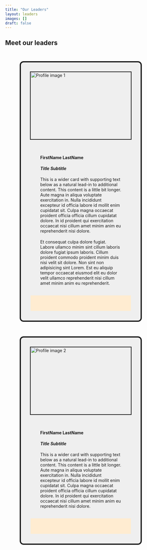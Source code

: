 ```yaml
---
title: "Our Leaders"
layout: leaders
images: []
draft: false
---
```


## Meet our leaders

<!-- Notes:
<div>
  <img src="https://mhbt-church.github.io/img/freely-26905.jpg" alt="img 1" style="display: block; margin-left: auto; margin-right: auto"></img>
</div>

iterate through a list of leaders with a picture and description with Hugo templating 
-----------------------------------------------------------
-->

<!-- test leaders HTML in markdown file -->
<style>
* {
  box-sizing: border-box;
}
/*
body {
  font-family: "Open Sans", sans-serif;
  display: flex;
  flex-direction: row;
  flex-wrap: wrap;
  gap: 1rem 2rem;
  justify-content: flex-start;
  align-items: auto;
  background: #f3f3f9;
}
 */
article {
  padding: 2rem;
  margin: 3rem;
}

img#img1 {
  display: block;
  width: 100%;
}
/*
h2 {
	margin: 0;
	font-size: 1.4rem;
}

@media (min-width: 50em) {
	h2 {
		font-size: 1.8rem;
	}
}
*/
.cta-card {
  --shadowColor: 187 60% 40%;
  display: flex;
  flex-wrap: wrap;
  background: #d9d6d3;
  max-width: 56rem;
  width: 100%;
  /* box-shadow: 0.65rem 0.65rem 0 hsl(var(--shadowColor) / 1);*/
  border-radius: 0.8rem;
  overflow: hidden;
  border: 0.25rem solid;
}

.cta-card img {
  aspect-ratio: 3 / 2;
  object-fit: contain;
  flex: 1.3 1 220px;
  outline: 0.18rem solid;
}

.cta-card__text-column {
  padding: min(2rem, 4vw) min(2rem, 4vw) min(2rem, 4vw);
  flex: 1 0 50%;
}

.cta-card__text-column > * + * {
  margin: min(1.2rem, 2.3vw) 0 0 0;
}
/*
.cta-card a {
  display: inline-block;
  color: black;
  padding: 0.5rem 1rem;
  text-decoration: none;
  background: hsl(187 75% 64%);
  border-radius: 0.6rem;
  font-weight: 700;
  border: 0.35rem solid;
}
*/
.rowcol2 {
  background: #ffecd1;
  color: #ef3e2d;
}
.fa {
  padding: 0.25rem 2rem 0.25rem 2rem;
  margin: 0.3rem 4rem 0.3rem 4rem;
}
.flexrow {
  display: flex;
  flex-direction: row;
  flex-wrap: wrap;
  justify-content: center;
  min-width: 100%;
}
</style>

<div class="d-flex flex-wrap justify-content-around align-content-between">
  <article class="cta-card" style="background: #efefef">
    <img id="img1" src="/img/Pastor.jpg" alt="Profile image 1" class="img-fluid rounded-start"></img>
    <div class="cta-card__text-column">
      <h4 class="card-title">FirstName LastName</h4>
      <h5 class="card-title">Title Subtitle</h5>
      <p class="card-text">
        This is a wider card with supporting text below as a natural lead-in to additional content. This content is a little bit longer. Aute magna in aliqua voluptate exercitation in. Nulla incididunt excepteur id officia labore id mollit enim cupidatat sit. Culpa magna occaecat proident officia officia cillum cupidatat dolore. In id proident qui exercitation occaecat nisi cillum amet minim anim eu reprehenderit nisi dolore.
      </p>
      <p class="card-text">
        Et consequat culpa dolore fugiat. Labore ullamco minim sint cillum laboris dolore fugiat ipsum laboris. Cillum proident commodo proident minim duis nisi velit sit dolore. Non sint non adipisicing sint Lorem. Est eu aliquip tempor occaecat eiusmod elit eu dolor velit ullamco reprehenderit nisi cillum amet minim anim eu reprehenderit.
      </p>
    </div>
    <div class="col rowcol2 flexrow text-center border border-warning">
      <a href="#"><i class="fa fa-facebook fa-2x"></i></a>
      <a href="#"><i class="fa fa-envelope-o fa-2x"></i></a>
      <a href="#"><i class="fa fa-linkedin fa-2x"></i></a>
    </div>
  </article>

  <article class="cta-card" style="background: #efefef">
    <img id="img1" src="/img/Pastor-1stLady.jpeg" alt="Profile image 2" class="img-fluid rounded-start">
    <div class="cta-card__text-column">
      <h4 class="card-title">FirstName LastName</h4>
      <h5 class="card-title">Title Subtitle</h5>
      <p class="card-text">
        This is a wider card with supporting text below as a natural lead-in to additional content. This content is a little bit longer. Aute magna in aliqua voluptate exercitation in. Nulla incididunt excepteur id officia labore id mollit enim cupidatat sit. Culpa magna occaecat proident officia officia cillum cupidatat dolore. In id proident qui exercitation occaecat nisi cillum amet minim anim eu reprehenderit nisi dolore.
      </p>
      <!-- <p class="card-text">
        Et consequat culpa dolore fugiat. Labore ullamco minim sint cillum laboris dolore fugiat ipsum laboris. Cillum proident commodo proident minim duis nisi velit sit dolore. Non sint non adipisicing sint Lorem. Est eu aliquip tempor occaecat eiusmod elit eu dolor velit ullamco reprehenderit. Nisi dolore laboris enim consectetur cupidatat dolore reprehenderit ad Lorem incididunt ad ut ea tempor. Reprehenderit tempor reprehenderit sunt ipsum amet occaecat sint ut labore do dolor.
      </p> -->
    </div>
    <div class="col rowcol2 flexrow text-center border border-warning">
      <a href="#"><i class="fa fa-facebook fa-2x"></i></a>
      <a href="#"><i class="fa fa-envelope-o fa-2x"></i></a>
      <a href="#"><i class="fa fa-linkedin fa-2x"></i></a>
    </div>
  </article>
</div>